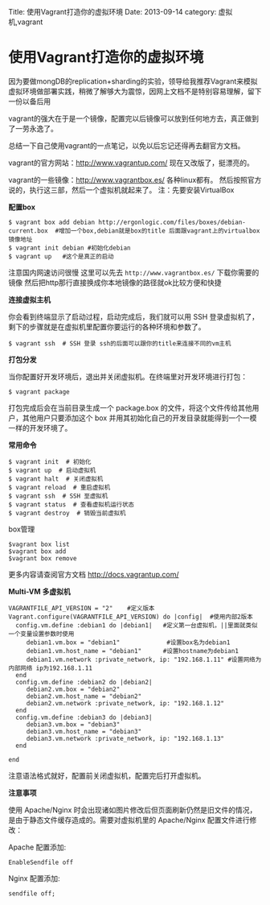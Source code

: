 Title: 使用Vagrant打造你的虚拟环境
Date: 2013-09-14
category: 虚拟机,vagrant
# 使用Vagrant打造你的虚拟环境
因为要做mongDB的replication+sharding的实验，领导给我推荐Vagrant来模拟虚拟环境做部署实践，稍微了解够大为震惊，因网上文档不是特别容易理解，留下一份以备后用

vagrant的强大在于是一个镜像，配置完以后镜像可以放到任何地方去，真正做到了一劳永逸了。

总结一下自己使用vagrant的一点笔记，以免以后忘记还得再去翻官方文档。

vagrant的官方网站：http://www.vagrantup.com/ 现在又改版了，挺漂亮的。

vagrant的一些镜像：http://www.vagrantbox.es/ 各种linux都有。
然后按照官方说的，执行这三部，然后一个虚拟机就起来了。
注：先要安装VirtualBox

**配置box**


```
$ vagrant box add debian http://ergonlogic.com/files/boxes/debian-current.box  #增加一个box,debian就是box的title 后面跟vagrant上的virtualbox镜像地址
$ vagrant init debian #初始化debian
$ vagrant up   #这个是真正的启动

```
注意国内网速访问很慢 这里可以先去 `http://www.vagrantbox.es/` 下载你需要的镜像 然后把http那行直接换成你本地镜像的路径就ok比较方便和快捷

**连接虚拟主机**

你会看到终端显示了启动过程，启动完成后，我们就可以用 SSH 登录虚拟机了，剩下的步骤就是在虚拟机里配置你要运行的各种环境和参数了。

```
$ vagrant ssh  # SSH 登录 ssh的后面可以跟你的title来连接不同的vm主机
```

**打包分发**

当你配置好开发环境后，退出并关闭虚拟机。在终端里对开发环境进行打包：

```
$ vagrant package
```
打包完成后会在当前目录生成一个 package.box 的文件，将这个文件传给其他用户，其他用户只要添加这个 box 并用其初始化自己的开发目录就能得到一个一模一样的开发环境了。

**常用命令**

```
$ vagrant init  # 初始化
$ vagrant up  # 启动虚拟机
$ vagrant halt  # 关闭虚拟机
$ vagrant reload  # 重启虚拟机
$ vagrant ssh  # SSH 至虚拟机
$ vagrant status  # 查看虚拟机运行状态
$ vagrant destroy  # 销毁当前虚拟机
```
box管理

```
$vagrant box list
$vagrant box add
$vagrant box remove
```
更多内容请查阅官方文档 http://docs.vagrantup.com/


**Multi-VM 多虚拟机**

```
VAGRANTFILE_API_VERSION = "2"    #定义版本
Vagrant.configure(VAGRANTFILE_API_VERSION) do |config|  #使用内部2版本
  config.vm.define :debian1 do |debian1|   #定义第一台虚拟机，||里面就类似一个变量设置参数时使用 
     debian1.vm.box = "debian1"				#设置box名为debian1
     debian1.vm.host_name = "debian1"      #设置hostname为debian1
     debian1.vm.network :private_network, ip: "192.168.1.11" #设置网络为内部网络 ip为192.168.1.11
  end
  config.vm.define :debian2 do |debian2|
     debian2.vm.box = "debian2"
     debian2.vm.host_name = "debian2"
     debian2.vm.network :private_network, ip: "192.168.1.12"
  end
  config.vm.define :debian3 do |debian3|
     debian3.vm.box = "debian3"
     debian3.vm.host_name = "debian3"
     debian3.vm.network :private_network, ip: "192.168.1.13"
  end

end
```
注意语法格式就好，配置前关闭虚拟机，配置完后打开虚拟机。


**注意事项**

使用 Apache/Nginx 时会出现诸如图片修改后但页面刷新仍然是旧文件的情况，是由于静态文件缓存造成的。需要对虚拟机里的 Apache/Nginx 配置文件进行修改：


Apache 配置添加:

```
EnableSendfile off
```
Nginx 配置添加:

```
sendfile off;
```
